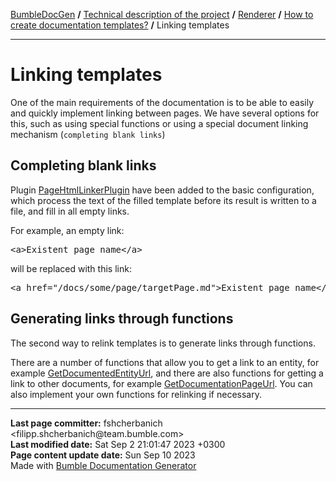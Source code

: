 <embed> <a href="/docs/readme.md">BumbleDocGen</a> <b>/</b> <a href="/docs/tech/readme.md">Technical description of the project</a> <b>/</b> <a href="/docs/tech/3.renderer/readme.md">Renderer</a> <b>/</b> <a href="/docs/tech/3.renderer/templates.md">How to create documentation templates?</a> <b>/</b> Linking templates<hr> </embed>

<embed> <h1>Linking templates</h1> </embed>

One of the main requirements of the documentation is to be able to easily and quickly implement linking between pages.
We have several options for this, such as using special functions or using a special document linking mechanism (`completing blank links`)

<embed> <h2>Completing blank links</h2> </embed>

Plugin <a href="/docs/tech/3.renderer/classes/PageHtmlLinkerPlugin.md">PageHtmlLinkerPlugin</a> have been added to the basic configuration,
which process the text of the filled template before its result is written to a file, and fill in all empty links.

For example, an empty link:

<pre>&lt;a&gt;Existent page name&lt;/a&gt;</pre>

will be replaced with this link:

<pre>&lt;a href=&quot;/docs/some/page/targetPage.md&quot;&gt;Existent page name&lt;/a&gt;</pre>

<embed> <h2>Generating links through functions</h2> </embed>

The second way to relink templates is to generate links through functions.

There are a number of functions that allow you to get a link to an entity, for example <a href="/docs/tech/3.renderer/classes/GetDocumentedEntityUrl_2.md">GetDocumentedEntityUrl</a>, and there are also functions for getting a link to other documents, for example <a href="/docs/tech/3.renderer/classes/GetDocumentationPageUrl_2.md">GetDocumentationPageUrl</a>.
You can also implement your own functions for relinking if necessary.

<div id='page_committer_info'>
<hr>
<b>Last page committer:</b> fshcherbanich &lt;filipp.shcherbanich@team.bumble.com&gt;<br><b>Last modified date:</b>   Sat Sep 2 21:01:47 2023 +0300<br><b>Page content update date:</b> Sun Sep 10 2023<br>Made with <a href='https://github.com/bumble-tech/bumble-doc-gen/blob/master/docs/readme.md'>Bumble Documentation Generator</div>